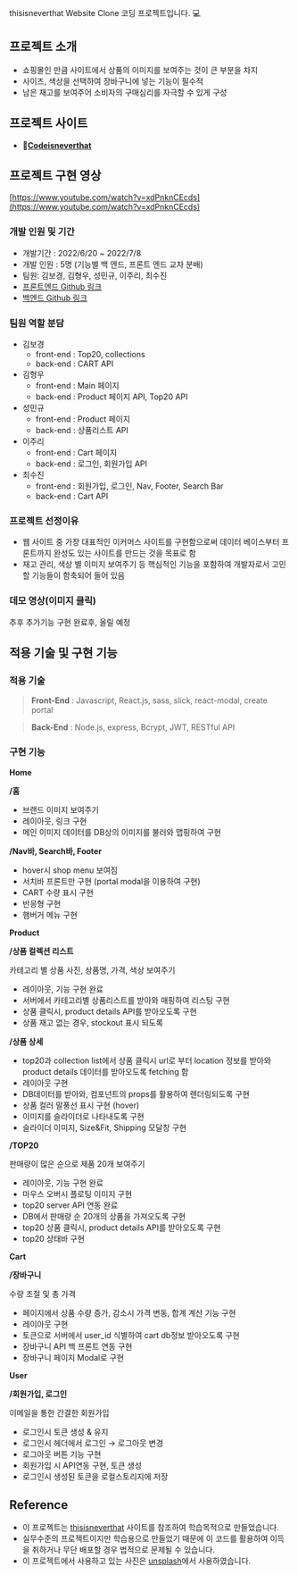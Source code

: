 thisisneverthat Website Clone 코딩 프로젝트입니다. 💻

## **프로젝트 소개**

- 쇼핑몰인 만큼 사이트에서 상품의 이미지를 보여주는 것이 큰 부분을 차지
- 사이즈, 색상을 선택하여 장바구니에 넣는 기능이 필수적
- 남은 재고를 보여주어 소비자의 구매심리를 자극할 수 있게 구성

## **프로젝트 사이트**

- 🎈[**Codeisneverthat**](http://3.36.72.47:3000/)

## **프로젝트 구현 영상**

[https://www.youtube.com/watch?v=xdPnknCEcds](https://www.youtube.com/watch?v=xdPnknCEcds)

### **개발 인원 및 기간**

- 개발기간 : 2022/6/20 ~ 2022/7/8
- 개발 인원 : 5명 (기능별 백 엔드, 프론트 엔드 교차 분배)
- 팀원: 김보경, 김형우, 성민규, 이주리, 최수진
- [프론트엔드 Github 링크](https://github.com/wecode-bootcamp-korea/justcode-5-1st-codeisneverthat-front)
- [백엔드 Github 링크](https://github.com/wecode-bootcamp-korea/justcode-5-1st-codeisneverthat-back)

### 팀원 역할 분담

- 김보경
    - front-end : Top20, collections
    - back-end : CART API
- 김형우
    - front-end : Main 페이지
    - back-end : Product 페이지 API, Top20 API
- 성민규
    - front-end : Product 페이지
    - back-end : 상품리스트 API
- 이주리
    - front-end : Cart 페이지
    - back-end : 로그인, 회원가입 API
- 최수진
    - front-end : 회원가입, 로그인, Nav, Footer, Search Bar
    - back-end : Cart API

### **프로젝트 선정이유**

- 웹 사이트 중 가장 대표적인 이커머스 사이트를 구현함으로써 데이터 베이스부터 프론트까지 완성도 있는 사이트를 만드는 것을 목표로 함
- 재고 관리, 색상 별 이미지 보여주기 등 핵심적인 기능을 포함하여 개발자로서 고민할 기능들이 함축되어 들어 있음

### **데모 영상(이미지 클릭)**

추후 추가기능 구현 완료후, 올릴 예정

## **적용 기술 및 구현 기능**

### **적용 기술**

> **Front-End** : Javascript, React.js, sass, slick, react-modal, create portal
> 

> **Back-End** : Node.js, express, Bcrypt, JWT, RESTful API
> 

### **구현 기능**

**Home**

**/홈**

- 브랜드 이미지 보여주기
- 레이아웃, 링크 구현
- 메인 이미지 데이터를 DB상의 이미지를 불러와 맵핑하여 구현

**/Nav바, Search바, Footer**

- hover시 shop menu 보여짐
- 서치바 프론트만 구현 (portal modal을 이용하여 구현)
- CART 수량 표시 구현
-  반응형 구현
-  햄버거 메뉴 구현

**Product**

**/상품 컬렉션 리스트**

카테고리 별 상품 사진, 상품명, 가격, 색상 보여주기
- 레이아웃, 기능 구현 완료
- 서버에서 카테고리별 상품리스트를 받아와 매핑하여 리스팅 구현
- 상품 클릭시, product details API를 받아오도록 구현
- 상품 재고 없는 경우, stockout 표시 되도록

**/상품 상세**

- top20과 collection list에서 상품 클릭시 url로 부터 location 정보를 받아와 product details 데이터를 받아오도록 fetching 함
- 레이아웃 구현
- DB데이터를 받아와, 컴포넌트의 props를 활용하여 렌더링되도록 구현
- 상품 컬러 말풍선 표시 구현 (hover)
- 이미지를 슬라이더로 나타내도록 구현
- 슬라이더 이미지, Size&Fit, Shipping 모달창 구현

**/TOP20**

판매량이 많은 순으로 제품 20개 보여주기
- 레이아웃, 기능 구현 완료
- 마우스 오버시 플로팅 이미지 구현
- top20 server API 연동 완료
- DB에서 판매량 순 20개의 상품을 가져오도록 구현
- top20 상품 클릭시, product details API를 받아오도록 구현
- top20 상태바 구현

**Cart**

**/장바구니**

수량 조절 및 총 가격
- 페이지에서 상품 수량 증가, 감소시 가격 변동, 합계 계산 기능 구현
- 레이아웃 구현
- 토큰으로 서버에서 user_id 식별하여 cart db정보 받아오도록 구현 
- 장바구니 API 백 프론트 연동 구현
- 장바구니 페이지 Modal로 구현

**User**

**/회원가입, 로그인**

이메일을 통한 간결한 회원가입

- 로그인시 토큰 생성 & 유지
- 로그인시 헤더에서 로그인 → 로그아웃 변경
- 로그아웃 버튼 기능 구현
- 회원가입 시 API연동 구현, 토큰 생성
- 로그인시 생성된 토큰을 로컬스토리지에 저장

## **Reference**

- 이 프로젝트는 [thisisneverthat](http://thisisneverthat.com) 사이트를 참조하여 학습목적으로 만들었습니다.
- 실무수준의 프로젝트이지만 학습용으로 만들었기 때문에 이 코드를 활용하여 이득을 취하거나 무단 배포할 경우 법적으로 문제될 수 있습니다.
- 이 프로젝트에서 사용하고 있는 사진은 [unsplash](https://images.unsplash.com)에서 사용하였습니다.
